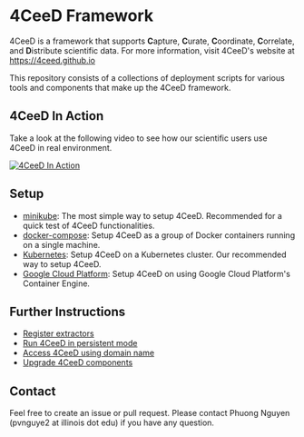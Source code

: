 4CeeD Framework
====

4CeeD is a framework that supports **C**apture, **C**urate, **C**oordinate, **C**orrelate, and **D**istribute scientific data. For more information, visit 4CeeD's website at https://4ceed.github.io 

This repository consists of a collections of deployment scripts for various tools and components that make up the 4CeeD framework.

## 4CeeD In Action

Take a look at the following video to see how our scientific users use 4CeeD in real environment.

[![4CeeD In Action](https://img.youtube.com/vi/ICDqsOGgwg0/0.jpg)](https://www.youtube.com/watch?v=ICDqsOGgwg0)

## Setup
- [minikube](docs/minikube_setup.md): The most simple way to setup 4CeeD. Recommended for a quick test of 4CeeD functionalities.
- [docker-compose](docs/docker_setup.md): Setup 4CeeD as a group of Docker containers running on a single machine.
- [Kubernetes](docs/kubernetes_setup.md): Setup 4CeeD on a Kubernetes cluster. Our recommended way to setup 4CeeD.
- [Google Cloud Platform](docs/gcp_setup.md): Setup 4CeeD on using Google Cloud Platform's Container Engine. 


## Further Instructions
- [Register extractors](docs/register_extractors.md) 
- [Run 4CeeD in persistent mode](docs/persistent_mode.md) 
- [Access 4CeeD using domain name](docs/domain_name.md) 
- [Upgrade 4CeeD components](docs/upgrade.md) 


## Contact

Feel free to create an issue or pull request. Please contact Phuong Nguyen (pvnguye2 at illinois dot edu) if you have any question.
